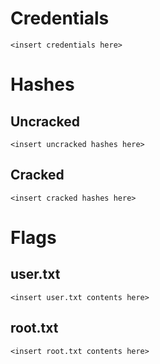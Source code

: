 # Credentials
```
<insert credentials here>
```
# Hashes
## Uncracked
```
<insert uncracked hashes here>
```
## Cracked
```
<insert cracked hashes here>
```
# Flags
## user.txt
```
<insert user.txt contents here>
```
## root.txt
```
<insert root.txt contents here>
```

